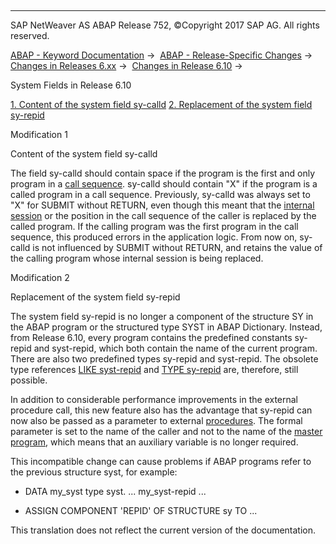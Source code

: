   

* * *

SAP NetWeaver AS ABAP Release 752, ©Copyright 2017 SAP AG. All rights reserved.

[ABAP - Keyword Documentation](javascript:call_link\('abenabap.htm'\)) →  [ABAP - Release-Specific Changes](javascript:call_link\('abennews.htm'\)) →  [Changes in Releases 6.xx](javascript:call_link\('abennews-6.htm'\)) →  [Changes in Release 6.10](javascript:call_link\('abennews-610.htm'\)) → 

System Fields in Release 6.10

[1\. Content of the system field sy-calld](#!ABAP_MODIFICATION_1@1@)
[
2\. Replacement of the system field sy-repid](#!ABAP_MODIFICATION_2@2@)

Modification 1

Content of the system field sy-calld

The field sy-calld should contain space if the program is the first and only program in a [call sequence](javascript:call_link\('abencall_sequence_glosry.htm'\) "Glossary Entry"). sy-calld should contain "X" if the program is a called program in a call sequence. Previously, sy-calld was always set to "X" for SUBMIT without RETURN, even though this meant that the [internal session](javascript:call_link\('abeninternal_session_glosry.htm'\) "Glossary Entry") or the position in the call sequence of the caller is replaced by the called program. If the calling program was the first program in the call sequence, this produced errors in the application logic. From now on, sy-calld is not influenced by SUBMIT without RETURN, and retains the value of the calling program whose internal session is being replaced.

Modification 2

Replacement of the system field sy-repid

The system field sy-repid is no longer a component of the structure SY in the ABAP program or the structured type SYST in ABAP Dictionary. Instead, from Release 6.10, every program contains the predefined constants sy-repid and syst-repid, which both contain the name of the current program. There are also two predefined types sy-repid and syst-repid. The obsolete type references [LIKE syst-repid](javascript:call_link\('abapdata_simple.htm'\)) and [TYPE sy-repid](javascript:call_link\('abaptypes_simple.htm'\)) are, therefore, still possible.

In addition to considerable performance improvements in the external procedure call, this new feature also has the advantage that sy-repid can now also be passed as a parameter to external [procedures](javascript:call_link\('abenprocedure_glosry.htm'\) "Glossary Entry"). The formal parameter is set to the name of the caller and not to the name of the [master program](javascript:call_link\('abenframe_program_glosry.htm'\) "Glossary Entry"), which means that an auxiliary variable is no longer required.

This incompatible change can cause problems if ABAP programs refer to the previous structure syst, for example:

-   DATA my\_syst type syst.
    ... my\_syst-repid ...
    
-   ASSIGN COMPONENT 'REPID' OF STRUCTURE sy TO ...
    

This translation does not reflect the current version of the documentation.